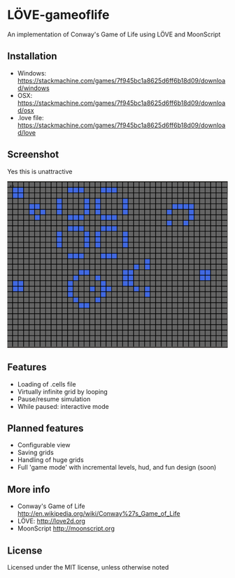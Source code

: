 LÖVE-gameoflife
===============

An implementation of Conway's Game of Life using LÖVE and MoonScript

Installation
------------

- Windows: https://stackmachine.com/games/7f945bc1a8625d6ff6b18d09/download/windows
- OSX: https://stackmachine.com/games/7f945bc1a8625d6ff6b18d09/download/osx
- .love file: https://stackmachine.com/games/7f945bc1a8625d6ff6b18d09/download/love

Screenshot
----------

Yes this is unattractive

![screenshot_1](https://github.com/tchapeaux/love-gameoflive/raw/master/screenshots/001.png "Screenshot 1")


Features
--------

- Loading of .cells file
- Virtually infinite grid by looping
- Pause/resume simulation
- While paused: interactive mode

Planned features
----------------

- Configurable view
- Saving grids
- Handling of huge grids
- Full 'game mode' with incremental levels, hud, and fun design (soon)

More info
---------

- Conway's Game of Life http://en.wikipedia.org/wiki/Conway%27s_Game_of_Life
- LÖVE: http://love2d.org
- MoonScript http://moonscript.org


License
-------

Licensed under the MIT license, unless otherwise noted
